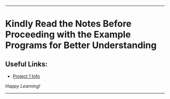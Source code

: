 
---

# Kindly Read the Notes Before Proceeding with the Example Programs for Better Understanding

## Useful Links:

- [Project 1 Info](https://github.com/DipsanaRoy/learn-c-with-practice/blob/main/Project_C001/PROJECT_1_NUMBER_GUESSING_GAME.pdf)

*Happy Learning!*

---
